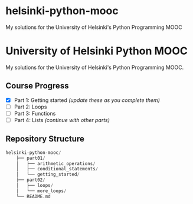 # helsinki-python-mooc
My solutions for the University of Helsinki's Python Programming MOOC

# University of Helsinki Python MOOC

My solutions for the University of Helsinki's Python Programming MOOC.

## Course Progress
- [x] Part 1: Getting started *(update these as you complete them)*
- [ ] Part 2: Loops
- [ ] Part 3: Functions
- [ ] Part 4: Lists
*(continue with other parts)*

## Repository Structure
```python
helsinki-python-mooc/
    ├── part01/
    │   ├── arithmetic_operations/
    │   ├── conditional_statements/
    │   └── getting_started/
    ├── part02/
    │   ├── loops/
    │   └── more_loops/
    └── README.md
